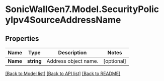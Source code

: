 # SonicWallGen7.Model.SecurityPolicyIpv4SourceAddressName

## Properties

Name | Type | Description | Notes
------------ | ------------- | ------------- | -------------
**Name** | **string** | Address object name. | [optional] 

[[Back to Model list]](../README.md#documentation-for-models) [[Back to API list]](../README.md#documentation-for-api-endpoints) [[Back to README]](../README.md)

